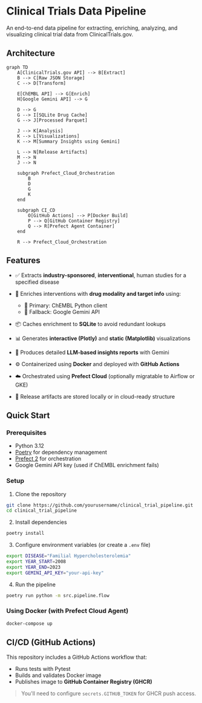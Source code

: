 # Clinical Trials Data Pipeline

An end-to-end data pipeline for extracting, enriching, analyzing, and visualizing clinical trial data from ClinicalTrials.gov.

## Architecture

```mermaid
graph TD
    A[ClinicalTrials.gov API] --> B[Extract]
    B --> C[Raw JSON Storage]
    C --> D[Transform]
    
    E[ChEMBL API] --> G[Enrich]
    H[Google Gemini API] --> G
    
    D --> G
    G --> I[SQLite Drug Cache]
    G --> J[Processed Parquet]
    
    J --> K[Analysis]
    K --> L[Visualizations]
    K --> M[Summary Insights using Gemini]
    
    L --> N[Release Artifacts]
    M --> N
    J --> N

    subgraph Prefect_Cloud_Orchestration
        B
        D
        G
        K
    end

    subgraph CI_CD
        O[GitHub Actions] --> P[Docker Build]
        P --> Q[GitHub Container Registry]
        Q --> R[Prefect Agent Container]
    end

    R --> Prefect_Cloud_Orchestration
```


## Features

* ✅ Extracts **industry-sponsored**, **interventional**, human studies for a specified disease
* 🧠 Enriches interventions with **drug modality and target info** using:

  * 🔬 Primary: ChEMBL Python client
  * 🤖 Fallback: Google Gemini API
* 📦 Caches enrichment to **SQLite** to avoid redundant lookups
* 📊 Generates **interactive (Plotly)** and **static (Matplotlib)** visualizations
* 📝 Produces detailed **LLM-based insights reports** with Gemini
* ⚙️ Containerized using **Docker** and deployed with **GitHub Actions**
* ☁️ Orchestrated using **Prefect Cloud** (optionally migratable to Airflow or GKE)
* 📁 Release artifacts are stored locally or in cloud-ready structure

## Quick Start

### Prerequisites

* Python 3.12
* [Poetry](https://python-poetry.org/) for dependency management
* [Prefect 2](https://docs.prefect.io/) for orchestration
* Google Gemini API key (used if ChEMBL enrichment fails)

### Setup

1. Clone the repository

```bash
git clone https://github.com/yourusername/clinical_trial_pipeline.git
cd clinical_trial_pipeline
```

2. Install dependencies

```bash
poetry install
```

3. Configure environment variables (or create a `.env` file)

```bash
export DISEASE="Familial Hypercholesterolemia"
export YEAR_START=2008
export YEAR_END=2023
export GEMINI_API_KEY="your-api-key"
```

4. Run the pipeline

```bash
poetry run python -m src.pipeline.flow
```

### Using Docker (with Prefect Cloud Agent)

```bash
docker-compose up
```

## CI/CD (GitHub Actions)

This repository includes a GitHub Actions workflow that:

* Runs tests with Pytest
* Builds and validates Docker image
* Publishes image to **GitHub Container Registry (GHCR)**

> You'll need to configure `secrets.GITHUB_TOKEN` for GHCR push access.
